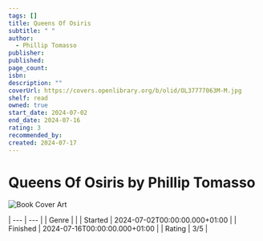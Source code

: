 ```yaml
---
tags: []
title: Queens Of Osiris
subtitle: " "
author:
  - Phillip Tomasso
publisher: 
published: 
page_count: 
isbn: 
description: ""
coverUrl: https://covers.openlibrary.org/b/olid/OL37777063M-M.jpg
shelf: read
owned: true
start_date: 2024-07-02
end_date: 2024-07-16
rating: 3
recommended_by: 
created: 2024-07-17
---
```


# Queens Of Osiris by Phillip Tomasso

![Book Cover Art](https://covers.openlibrary.org/b/olid/OL37777063M-M.jpg)


| --- | --- |
| Genre |  |
| Started | 2024-07-02T00:00:00.000+01:00 |
| Finished | 2024-07-16T00:00:00.000+01:00 |
| Rating | 3/5 |

